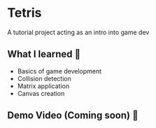 # Tetris

A tutorial project acting as an intro into game dev

## What I learned 🧠
- Basics of game development
- Collision detection
- Matrix application
- Canvas creation

## Demo Video (Coming soon) 🎥
